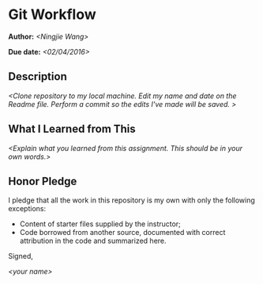 # Git Workflow

**Author:** _\<Ningjie Wang\>_

**Due date:** _\<02/04/2016\>_

## Description

_\<Clone repository to my local machine. Edit my name and date on the Readme file.
Perform a commit so the edits I've made will be saved. \>_

## What I Learned from This

_\<Explain what you learned from this assignment. This should be in your own words.\>_

## Honor Pledge

I pledge that all the work in this repository is my own with only the following exceptions:

* Content of starter files supplied by the instructor;
* Code borrowed from another source, documented with correct attribution in the code and summarized here.

Signed,

_\<your name\>_
